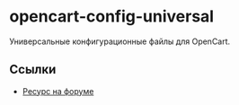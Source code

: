 # opencart-config-universal
Универсальные конфигурационные файлы для OpenCart.

## Ссылки
- [Ресурс на форуме](https://forum.opencart.name/resources/20/)